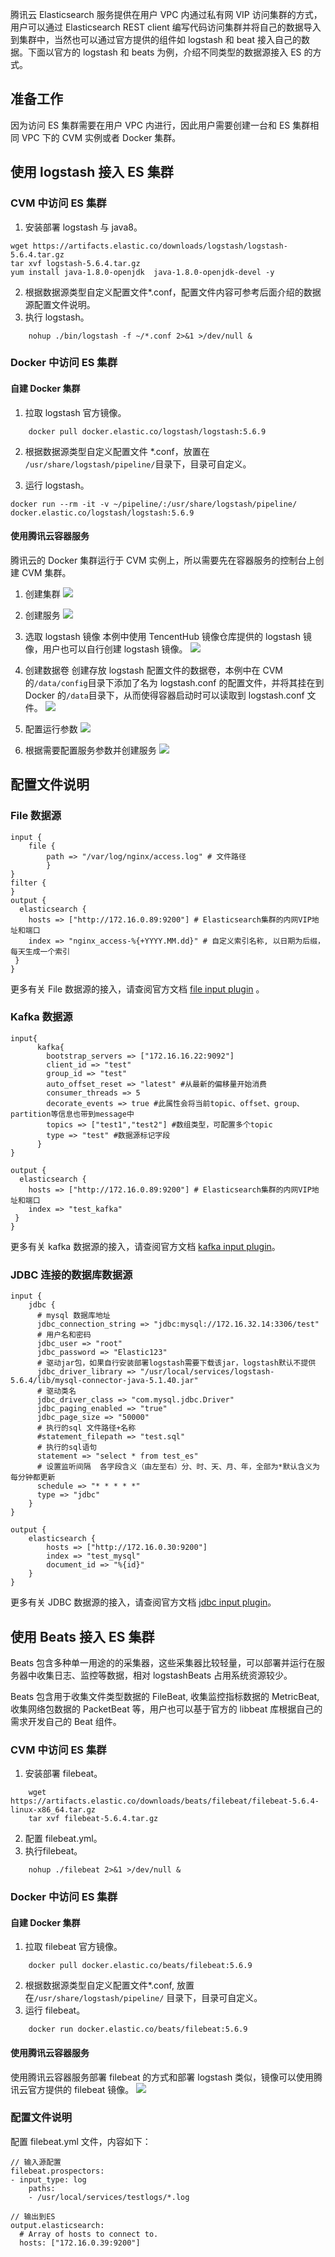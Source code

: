 
腾讯云 Elasticsearch 服务提供在用户 VPC 内通过私有网 VIP 访问集群的方式，用户可以通过 Elasticsearch REST client 编写代码访问集群并将自己的数据导入到集群中，当然也可以通过官方提供的组件如 logstash 和 beat 接入自己的数据。下面以官方的 logstash 和 beats 为例，介绍不同类型的数据源接入 ES 的方式。

## 准备工作

因为访问 ES 集群需要在用户 VPC 内进行，因此用户需要创建一台和 ES 集群相同 VPC 下的 CVM 实例或者 Docker 集群。

## 使用 logstash 接入 ES 集群

### CVM 中访问 ES 集群

1. 安装部署 logstash 与 java8。
```
wget https://artifacts.elastic.co/downloads/logstash/logstash-5.6.4.tar.gz
tar xvf logstash-5.6.4.tar.gz
yum install java-1.8.0-openjdk  java-1.8.0-openjdk-devel -y
```
2. 根据数据源类型自定义配置文件\*.conf，配置文件内容可参考后面介绍的数据源配置文件说明。
3. 执行 logstash。
```
	nohup ./bin/logstash -f ~/*.conf 2>&1 >/dev/null &
```

### Docker 中访问 ES 集群
#### 自建 Docker 集群

1. 拉取 logstash 官方镜像。
```
	docker pull docker.elastic.co/logstash/logstash:5.6.9
```
2. 根据数据源类型自定义配置文件 \*.conf，放置在 `/usr/share/logstash/pipeline/`目录下，目录可自定义。

3. 运行 logstash。
```
docker run --rm -it -v ~/pipeline/:/usr/share/logstash/pipeline/ docker.elastic.co/logstash/logstash:5.6.9
```

#### 使用腾讯云容器服务

腾讯云的 Docker 集群运行于 CVM 实例上，所以需要先在容器服务的控制台上创建 CVM 集群。

1. 创建集群
![](https://main.qcloudimg.com/raw/94ddeea6ba96ecedbecafde039dfa194.png)

2. 创建服务
![](https://main.qcloudimg.com/raw/d2b5b6d76e362394c4b3c7cd2b4a44e8.png)

3. 选取 logstash 镜像
本例中使用 TencentHub 镜像仓库提供的 logstash 镜像，用户也可以自行创建 logstash 镜像。
![](https://main.qcloudimg.com/raw/fe5d516ee0727c1319509f09d097e48a.png)

4. 创建数据卷
创建存放 logstash 配置文件的数据卷，本例中在 CVM 的`/data/config`目录下添加了名为 logstash.conf 的配置文件，并将其挂在到 Docker 的`/data`目录下，从而使得容器启动时可以读取到 logstash.conf 文件。
![](https://main.qcloudimg.com/raw/ca620ea07e70c2739b6c1cabd942756a.png)

5. 配置运行参数
![](https://main.qcloudimg.com/raw/e42a892ade6499b6e734d76de2b564bd.png)

6. 根据需要配置服务参数并创建服务
![](https://main.qcloudimg.com/raw/eb55d7e14f020775db4e756d440fab74.png)

## 配置文件说明
### File 数据源

```
input {
    file {
        path => "/var/log/nginx/access.log" # 文件路径
        }
}
filter {
}
output {
  elasticsearch {
    hosts => ["http://172.16.0.89:9200"] # Elasticsearch集群的内网VIP地址和端口
    index => "nginx_access-%{+YYYY.MM.dd}" # 自定义索引名称, 以日期为后缀，每天生成一个索引
 }
}
```
更多有关 File 数据源的接入，请查阅官方文档 [file input plugin](https://www.elastic.co/guide/en/logstash/5.6/plugins-inputs-file.html) 。


### Kafka 数据源

```
input{
      kafka{
        bootstrap_servers => ["172.16.16.22:9092"]
        client_id => "test"
        group_id => "test"
        auto_offset_reset => "latest" #从最新的偏移量开始消费
        consumer_threads => 5
        decorate_events => true #此属性会将当前topic、offset、group、partition等信息也带到message中
        topics => ["test1","test2"] #数组类型，可配置多个topic
        type => "test" #数据源标记字段
      }
}

output {
  elasticsearch {
    hosts => ["http://172.16.0.89:9200"] # Elasticsearch集群的内网VIP地址和端口
    index => "test_kafka"
 }
}
```
更多有关 kafka 数据源的接入，请查阅官方文档 [kafka input plugin](https://www.elastic.co/guide/en/logstash/5.6/plugins-inputs-kafka.html)。

### JDBC 连接的数据库数据源

```
input {
    jdbc {
      # mysql 数据库地址
      jdbc_connection_string => "jdbc:mysql://172.16.32.14:3306/test"
      # 用户名和密码
      jdbc_user => "root"
      jdbc_password => "Elastic123"
      # 驱动jar包，如果自行安装部署logstash需要下载该jar，logstash默认不提供
      jdbc_driver_library => "/usr/local/services/logstash-5.6.4/lib/mysql-connector-java-5.1.40.jar"
      # 驱动类名
      jdbc_driver_class => "com.mysql.jdbc.Driver"
      jdbc_paging_enabled => "true"
      jdbc_page_size => "50000"
      # 执行的sql 文件路径+名称
      #statement_filepath => "test.sql"
      # 执行的sql语句
      statement => "select * from test_es"
      # 设置监听间隔  各字段含义（由左至右）分、时、天、月、年，全部为*默认含义为每分钟都更新
      schedule => "* * * * *"
      type => "jdbc"
    }
}

output {
    elasticsearch {
        hosts => ["http://172.16.0.30:9200"]
        index => "test_mysql"
        document_id => "%{id}"
    }
}
```
更多有关 JDBC 数据源的接入，请查阅官方文档 [jdbc input plugin](https://www.elastic.co/guide/en/logstash/5.6/plugins-inputs-jdbc.html)。


## 使用 Beats 接入 ES 集群

Beats 包含多种单一用途的的采集器，这些采集器比较轻量，可以部署并运行在服务器中收集日志、监控等数据，相对 logstashBeats 占用系统资源较少。

Beats 包含用于收集文件类型数据的 FileBeat, 收集监控指标数据的 MetricBeat, 收集网络包数据的 PacketBeat 等，用户也可以基于官方的 libbeat 库根据自己的需求开发自己的 Beat 组件。

### CVM 中访问 ES 集群

1. 安装部署 filebeat。
```
	wget https://artifacts.elastic.co/downloads/beats/filebeat/filebeat-5.6.4-linux-x86_64.tar.gz
	tar xvf filebeat-5.6.4.tar.gz
```
2. 配置 filebeat.yml。
3. 执行filebeat。
```
	nohup ./filebeat 2>&1 >/dev/null &
```

###  Docker 中访问 ES 集群
#### 自建 Docker 集群

1. 拉取 filebeat 官方镜像。
```
	docker pull docker.elastic.co/beats/filebeat:5.6.9
```
2. 根据数据源类型自定义配置文件\*.conf, 放置在`/usr/share/logstash/pipeline/` 目录下，目录可自定义。
3. 运行 filebeat。
```
	docker run docker.elastic.co/beats/filebeat:5.6.9
```

#### 使用腾讯云容器服务

使用腾讯云容器服务部署 filebeat 的方式和部署 logstash 类似，镜像可以使用腾讯云官方提供的 filebeat 镜像。
![](https://main.qcloudimg.com/raw/bfdea2c720d4a91304125dd608104157.png)

### 配置文件说明
配置 filebeat.yml 文件，内容如下：

```
// 输入源配置
filebeat.prospectors:
- input_type: log
    paths:
    - /usr/local/services/testlogs/*.log

// 输出到ES
output.elasticsearch:
  # Array of hosts to connect to.
  hosts: ["172.16.0.39:9200"]
```
